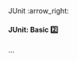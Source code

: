 <link rel="stylesheet" href="{{baseUrl}}/css/textbook.css">

<div class="website-content">

<div id="path">JUnit :arrow_right: </div>

<div id="title">

#### JUnit: Basic :two:

</div>

<div id="body">

...

</div>

<div id="extras">
<div>

</div>

